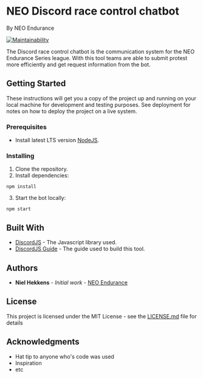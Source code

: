 # NEO Discord race control chatbot
By NEO Endurance

[![Maintainability](https://api.codeclimate.com/v1/badges/df4e45cc1eefc670f363/maintainability)](https://codeclimate.com/github/HappyNiel/neo-discord-racecontrol/maintainability)

The Discord race control chatbot is the communication system for the NEO Endurance Series league. With this tool teams are able to submit protest more efficiently and get request information from the bot.

## Getting Started
These instructions will get you a copy of the project up and running on your local machine for development and testing purposes. See deployment for notes on how to deploy the project on a live system.

### Prerequisites
* Install latest LTS version [NodeJS](https://nodejs.org/en/).

### Installing
1. Clone the repository.
2. Install dependencies:
```
npm install
```
3. Start the bot locally:
```
npm start
```

## Built With
* [DiscordJS](https://discord.js.org) - The Javascript library used.
* [DiscordJS Guide](https://discordjs.guide) - The guide used to build this tool.

## Authors
* **Niel Hekkens** - *Initial work* - [NEO Endurance](https://www.neo-endurance.com)

## License
This project is licensed under the MIT License - see the [LICENSE.md](LICENSE.md) file for details

## Acknowledgments
* Hat tip to anyone who's code was used
* Inspiration
* etc
